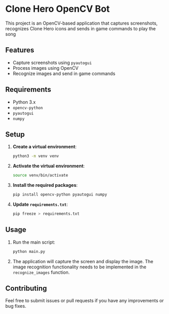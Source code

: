 # Clone Hero OpenCV Bot

This project is an OpenCV-based application that captures screenshots, recognizes Clone Hero icons and sends in game commands to play the song

## Features

-   Capture screenshots using `pyautogui`
-   Process images using OpenCV
-   Recognize images and send in game commands

## Requirements

-   Python 3.x
-   `opencv-python`
-   `pyautogui`
-   `numpy`

## Setup

1. **Create a virtual environment**:

    ```sh
    python3 -m venv venv
    ```

2. **Activate the virtual environment**:

    ```sh
    source venv/bin/activate
    ```

3. **Install the required packages**:

    ```sh
    pip install opencv-python pyautogui numpy
    ```

4. **Update `requirements.txt`**:
    ```sh
    pip freeze > requirements.txt
    ```

## Usage

1. Run the main script:

    ```sh
    python main.py
    ```

2. The application will capture the screen and display the image. The image recognition functionality needs to be implemented in the `recognize_images` function.

## Contributing

Feel free to submit issues or pull requests if you have any improvements or bug fixes.
